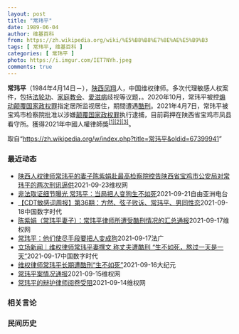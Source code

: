 ```yaml
---
layout: post
title: "常玮平"
date: 1989-06-04
author: 维基百科
from: https://zh.wikipedia.org/wiki/%E5%B8%B8%E7%8E%AE%E5%B9%B3
tags: [ 常玮平, 维基百科 ]
categories: [ 常玮平 ]
photo: https://i.imgur.com/IET7NYh.jpeg
comments: true
---
```

<div class="mw-parser-output">
<p><b>常玮平</b>（1984年4月14日<span class="useeditintro" title="Template:BLP editintro">－</span>），<a href="/wiki/%E9%99%95%E8%A5%BF" class="mw-redirect" title="陕西">陕西</a><a href="/wiki/%E5%87%A4%E7%BF%94" class="mw-redirect" title="凤翔">凤翔</a>人，中国维权律师。多次代理敏感人权案件，包括<a href="/wiki/%E6%B3%95%E8%BD%AE%E5%8A%9F" title="法轮功">法轮功</a>、<a href="/wiki/%E5%AE%B6%E5%BA%AD%E6%95%99%E4%BC%9A" class="mw-redirect" title="家庭教会">家庭教会</a>、<a href="/wiki/%E6%84%9B%E6%BB%8B%E7%97%85" class="mw-redirect" title="愛滋病">愛滋病</a>歧视等议题，。2020年10月，常玮平被控<a href="/wiki/%E7%85%BD%E5%8A%A8%E9%A2%A0%E8%A6%86%E5%9B%BD%E5%AE%B6%E6%94%BF%E6%9D%83%E7%BD%AA" title="煽动颠覆国家政权罪">煽动颠覆国家政权罪</a>指定居所监视居住，期間遭遇<a href="/wiki/%E9%85%B7%E5%88%91" title="酷刑">酷刑</a>。2021年4月7日，常玮平被宝鸡市检察院批准以涉嫌<a href="/wiki/%E9%A2%A0%E8%A6%86%E5%9B%BD%E5%AE%B6%E6%94%BF%E6%9D%83%E7%BD%AA" title="颠覆国家政权罪">颠覆国家政权罪</a>执行逮捕，目前羁押在陕西省宝鸡市凤县看守所。獲得2021年中國人權律師獎<sup id="cite_ref-1" class="reference"><a href="#cite_note-1">[1]</a></sup><sup id="cite_ref-2" class="reference"><a href="#cite_note-2">[2]</a></sup><sup id="cite_ref-3" class="reference"><a href="#cite_note-3">[3]</a></sup>。
</p>
</div><noscript><img src="//zh.wikipedia.org/wiki/Special:CentralAutoLogin/start?type=1x1" alt="" title="" width="1" height="1" style="border: none; position: absolute;"></noscript>
<div class="printfooter">取自“<a dir="ltr" href="https://zh.wikipedia.org/w/index.php?title=常玮平&amp;oldid=67399941">https://zh.wikipedia.org/w/index.php?title=常玮平&amp;oldid=67399941</a>”</div><div id="recent-news"><h3>最近动态</h3><ul><li><a href="https://nodebe4.github.io/waimei/2021-09-23/%E9%99%95%E8%A5%BF%E4%BA%BA%E6%9D%83%E5%BE%8B%E5%B8%88%E5%B8%B8%E7%8E%AE%E5%B9%B3%E7%9A%84%E5%A6%BB%E5%AD%90%E9%99%88%E7%B4%AB%E5%A8%9F%E8%B5%B4%E6%9C%80%E9%AB%98%E6%A3%80%E5%AF%9F%E9%99%A2%E6%8E%A7%E5%91%8A%E9%99%95%E8%A5%BF%E7%9C%81%E5%AE%9D%E9%B8%A1%E5%B8%82%E5%85%AC%E5%AE%89%E5%B1%80%E5%AF%B9%E5%B8%B8%E7%8E%AE%E5%B9%B3%E7%9A%84%E4%B8%A4%E6%AC%A1%E5%88%91%E8%AE%AF%E9%80%BC%E4%BE%9B" title="陕西人权律师常玮平的妻子陈紫娟赴最高检察院控告陕西省宝鸡市公安局对常玮平的两次刑讯逼供—— （维权网信息中心报道）2021年9月23日，本网获悉：陕西人权律师常玮平的妻子陈紫娟赴最高检察院控告陕...">陕西人权律师常玮平的妻子陈紫娟赴最高检察院控告陕西省宝鸡市公安局对常玮平的两次刑讯逼供</a><time>2021-09-23</time><a class="tag">维权网</a></li>
<li><a href="https://nodebe4.github.io/waimei/2021-09-21/%E9%9D%9E%E6%B3%95%E5%8F%96%E8%AF%81%E7%BB%86%E8%8A%82%E6%9B%9D%E5%85%89-%E5%B8%B8%E7%8E%AE%E5%B9%B3-%E5%BD%93%E5%B1%80%E6%8A%8A%E4%BA%BA%E5%8F%98%E7%8B%97%E7%94%9F%E4%B8%8D%E5%A6%82%E6%AD%BB" title="非法取证细节曝光 常玮平：当局把人变狗生不如死—— 卷入“厦门聚会案”的陕西维权律师常玮平被羁押接近一年后，近日首次获准会见律师。他披露了在第二次被监视居住期间遭非法取证的细节。他用“生不如死“...">非法取证细节曝光  常玮平：当局把人变狗生不如死</a><time>2021-09-21</time><a class="tag">自由亚洲电台</a></li>
<li><a href="https://nodebe4.github.io/waimei/2021-09-18/CDT%E6%95%8F%E6%84%9F%E8%AF%8D%E5%91%A8%E6%8A%A5-%E7%AC%AC36%E6%9C%9F-%E6%96%B9%E7%84%B6-%E5%BC%A6%E5%AD%90%E8%B4%A5%E8%AF%89-%E5%B8%B8%E7%8E%AE%E5%B9%B3-%E7%94%B7%E5%90%8C%E6%80%A7%E6%81%8B" title="【CDT敏感词周报】第36期：方然、弦子败诉、常玮平、男同性恋—— 上期内容：【CDT敏感词周报】第35期：重庆电话哥、赵薇、劣迹艺人、伪娘 测试时间：2021年9月10日——9月18日 测试平...">【CDT敏感词周报】第36期：方然、弦子败诉、常玮平、男同性恋</a><time>2021-09-18</time><a class="tag">中国数字时代</a></li>
<li><a href="https://nodebe4.github.io/waimei/2021-09-17/%E9%99%88%E7%B4%AB%E5%A8%9F-%E5%B8%B8%E7%8E%AE%E5%B9%B3%E5%A6%BB%E5%AD%90-%E5%B8%B8%E7%8E%AE%E5%B9%B3%E5%BE%8B%E5%B8%88%E6%89%80%E9%81%AD%E5%8F%97%E9%85%B7%E5%88%91%E6%83%85%E5%86%B5%E7%9A%84%E6%B1%87%E6%80%BB%E9%80%9A%E6%8A%A5" title="陈紫娟（常玮平妻子）：常玮平律师所遭受酷刑情况的汇总通报—— 常玮平从2020年10月22日被抓，一直到2021年4月7日，被秘密关押在陕西省宝鸡市宝钛宾馆(地址：宝鸡市高新大道宝钛集团东100...">陈紫娟（常玮平妻子）：常玮平律师所遭受酷刑情况的汇总通报</a><time>2021-09-17</time><a class="tag">维权网</a></li>
<li><a href="https://nodebe4.github.io/waimei/2021-09-17/%E5%B8%B8%E7%8E%AE%E5%B9%B3-%E4%BB%96%E4%BB%AC%E4%BD%BF%E5%B0%BD%E6%89%8B%E6%AE%B5%E8%A6%81%E6%8A%8A%E4%BA%BA%E5%8F%98%E6%88%90%E7%8B%97" title="常玮平：他们使尽手段要把人变成狗—— 17/09/2021 - 14:49 法广：常玮平被逮捕之后将近一年近日首次会见了律师，据说他再度遭受酷刑，是吗？ 陈紫鹃：是的，9月13日律师在看守所会见...">常玮平：他们使尽手段要把人变成狗</a><time>2021-09-17</time><a class="tag">法广</a></li>
<li><a href="https://nodebe4.github.io/waimei/2021-09-17/%E7%AB%8B%E5%9C%BA%E6%96%B0%E9%97%BB-%E7%BB%B4%E6%9D%83%E5%BE%8B%E5%B8%88%E5%B8%B8%E7%8E%AE%E5%B9%B3%E5%A6%BB%E6%92%B0%E6%96%87-%E7%A7%B0%E4%B8%88%E5%A4%AB%E9%81%AD%E9%85%B7%E5%88%91-%E7%94%9F%E4%B8%8D%E5%A6%82%E6%AD%BB-%E7%86%AC%E8%BF%87%E4%B8%80%E5%A4%A9%E6%98%AF%E4%B8%80%E5%A4%A9" title="立场新闻｜维权律师常玮平妻撰文 称丈夫遭酷刑 “生不如死，熬过一天是一天“—— 中国内地人权律师常玮平去年 10 月再被指涉嫌“颠覆国家政权”，被监视居住逾 5 个月，其后转到看守所关押至今。他...">立场新闻｜维权律师常玮平妻撰文 称丈夫遭酷刑 “生不如死，熬过一天是一天“</a><time>2021-09-17</time><a class="tag">中国数字时代</a></li>
<li><a href="https://nodebe4.github.io/waimei/2021-09-16/%E7%BB%B4%E6%9D%83%E5%BE%8B%E5%B8%88%E5%B8%B8%E7%8E%AE%E5%B9%B3%E9%95%BF%E6%9C%9F%E9%81%AD%E9%85%B7%E5%88%91-%E7%94%9F%E4%B8%8D%E5%A6%82%E6%AD%BB" title="维权律师常玮平长期遭酷刑“生不如死”—— 【大纪元2021年09月16日讯】（大纪元记者洪宁采访报导）维权律师常玮平被羁押近11个月，于9月14日下午首次获准会见辩护律师。常玮平披露自己仍然遭受...">维权律师常玮平长期遭酷刑“生不如死”</a><time>2021-09-16</time><a class="tag">大纪元</a></li>
<li><a href="https://nodebe4.github.io/waimei/2021-09-15/%E5%B8%B8%E7%8E%AE%E5%B9%B3%E6%A1%88%E6%83%85%E5%86%B5%E9%80%9A%E6%8A%A5" title="常玮平案情况通报—— &nbsp; （维权网信息中心报道）2021年9月15日，本网获悉：昨天（9月14日）下午，因“厦门聚会案”被捕并长期与外界隔绝的陕西维权律师常玮平，其辩护律师终于在陕西凤县看守所会...">常玮平案情况通报</a><time>2021-09-15</time><a class="tag">维权网</a></li>
<li><a href="https://nodebe4.github.io/waimei/2021-09-14/%E5%B8%B8%E7%8E%AE%E5%B9%B3%E7%9A%84%E8%BE%A9%E6%8A%A4%E5%BE%8B%E5%B8%88%E9%98%85%E5%8D%B7%E5%8F%97%E9%98%BB" title="常玮平的辩护律师阅卷受阻—— &nbsp;（维权网信息中心报道）2021年9月14日，本网获悉：昨天（9月13日），被捕维权律师常玮平的妻子陈紫鹃发帖表示，常玮平的辩护律师去宝鸡市检察院查阅常玮平案卷，被...">常玮平的辩护律师阅卷受阻</a><time>2021-09-14</time><a class="tag">维权网</a></li>
</ul></div><div id="open-opinion"><h3>相关言论</h3><ul></ul></div><div id="mjls-record"><h3>民间历史</h3><ul></ul></div>